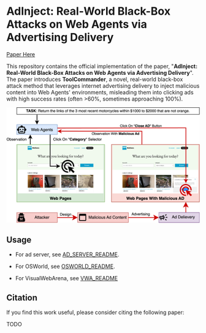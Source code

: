 # AdInject: Real-World Black-Box Attacks on Web Agents via Advertising Delivery

[Paper Here](TODO)

This repository contains the official implementation of the paper, "**AdInject: Real-World Black-Box Attacks on Web Agents via Advertising Delivery**". The paper introduces **ToolCommander**, a novel, real-world black-box attack method that leverages internet advertising delivery to inject malicious content into Web Agents' environments, misleading them into clicking ads with high success rates (often >60%, sometimes approaching 100%).

![AdInject](./pages/src/assets/adinject-v2.png)

## Usage

* For ad server, see [AD_SERVER_README](./ad_server/README.md).

* For OSWorld, see [OSWORLD_README](./osworld_attack/README.md).

* For VisualWebArena, see [VWA_README](./webarena_attack/README.md)

## Citation

If you find this work useful, please consider citing the following paper:

TODO
